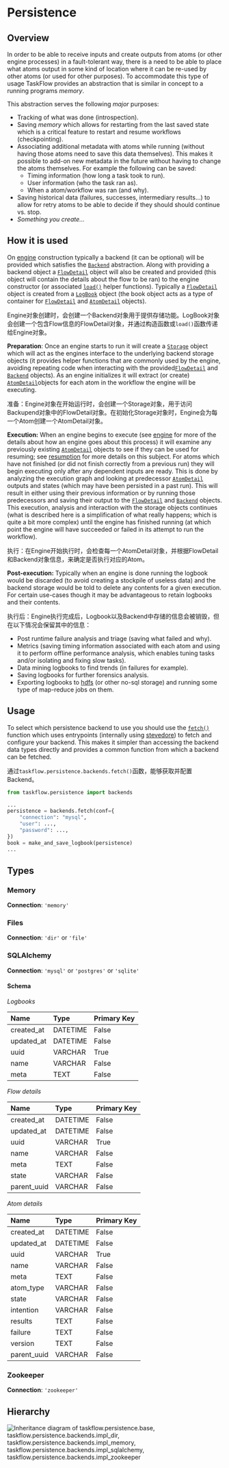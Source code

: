 # Persistence

## Overview

In order to be able to receive inputs and create outputs from atoms (or other engine processes) in a fault-tolerant way, there is a need to be able to place what atoms output in some kind of location where it can be re-used by other atoms (or used for other purposes). To accommodate this type of usage TaskFlow provides an abstraction that is similar in concept to a running programs *memory*.

This abstraction serves the following *major* purposes:

- Tracking of what was done (introspection).
- Saving *memory* which allows for restarting from the last saved state which is a critical feature to restart and resume workflows (checkpointing).
- Associating additional metadata with atoms while running (without having those atoms need to save this data themselves). This makes it possible to add-on new metadata in the future without having to change the atoms themselves. For example the following can be saved:
  - Timing information (how long a task took to run).
  - User information (who the task ran as).
  - When a atom/workflow was ran (and why).
- Saving historical data (failures, successes, intermediary results…) to allow for retry atoms to be able to decide if they should should continue vs. stop.
- *Something you create…*

## How it is used

On [engine](https://docs.openstack.org/taskflow/latest/user/engines.html) construction typically a backend (it can be optional) will be provided which satisfies the [`Backend`](https://docs.openstack.org/taskflow/latest/user/persistence.html#taskflow.persistence.base.Backend) abstraction. Along with providing a backend object a [`FlowDetail`](https://docs.openstack.org/taskflow/latest/user/persistence.html#taskflow.persistence.models.FlowDetail) object will also be created and provided (this object will contain the details about the flow to be ran) to the engine constructor (or associated [`load()`](https://docs.openstack.org/taskflow/latest/user/engines.html#taskflow.engines.helpers.load) helper functions). Typically a [`FlowDetail`](https://docs.openstack.org/taskflow/latest/user/persistence.html#taskflow.persistence.models.FlowDetail) object is created from a [`LogBook`](https://docs.openstack.org/taskflow/latest/user/persistence.html#taskflow.persistence.models.LogBook) object (the book object acts as a type of container for [`FlowDetail`](https://docs.openstack.org/taskflow/latest/user/persistence.html#taskflow.persistence.models.FlowDetail) and [`AtomDetail`](https://docs.openstack.org/taskflow/latest/user/persistence.html#taskflow.persistence.models.AtomDetail) objects).

Engine对象创建时，会创建一个Backend对象用于提供存储功能。LogBook对象会创建一个包含Flow信息的FlowDetail对象，并通过构造函数或`load()`函数传递给Engine对象。

**Preparation**: Once an engine starts to run it will create a [`Storage`](https://docs.openstack.org/taskflow/latest/user/persistence.html#taskflow.storage.Storage) object which will act as the engines interface to the underlying backend storage objects (it provides helper functions that are commonly used by the engine, avoiding repeating code when interacting with the provided[`FlowDetail`](https://docs.openstack.org/taskflow/latest/user/persistence.html#taskflow.persistence.models.FlowDetail) and [`Backend`](https://docs.openstack.org/taskflow/latest/user/persistence.html#taskflow.persistence.base.Backend) objects). As an engine initializes it will extract (or create) [`AtomDetail`](https://docs.openstack.org/taskflow/latest/user/persistence.html#taskflow.persistence.models.AtomDetail)objects for each atom in the workflow the engine will be executing.

准备：Engine对象在开始运行时，会创建一个Storage对象，用于访问Backupend对象中的FlowDetail对象。在初始化Storage对象时，Engine会为每一个Atom创建一个AtomDetail对象。

**Execution:** When an engine begins to execute (see [engine](https://docs.openstack.org/taskflow/latest/user/engines.html) for more of the details about how an engine goes about this process) it will examine any previously existing [`AtomDetail`](https://docs.openstack.org/taskflow/latest/user/persistence.html#taskflow.persistence.models.AtomDetail) objects to see if they can be used for resuming; see [resumption](https://docs.openstack.org/taskflow/latest/user/resumption.html) for more details on this subject. For atoms which have not finished (or did not finish correctly from a previous run) they will begin executing only after any dependent inputs are ready. This is done by analyzing the execution graph and looking at predecessor [`AtomDetail`](https://docs.openstack.org/taskflow/latest/user/persistence.html#taskflow.persistence.models.AtomDetail) outputs and states (which may have been persisted in a past run). This will result in either using their previous information or by running those predecessors and saving their output to the [`FlowDetail`](https://docs.openstack.org/taskflow/latest/user/persistence.html#taskflow.persistence.models.FlowDetail) and [`Backend`](https://docs.openstack.org/taskflow/latest/user/persistence.html#taskflow.persistence.base.Backend) objects. This execution, analysis and interaction with the storage objects continues (what is described here is a simplification of what really happens; which is quite a bit more complex) until the engine has finished running (at which point the engine will have succeeded or failed in its attempt to run the workflow).

执行：在Engine开始执行时，会检查每一个AtomDetail对象，并根据FlowDetail和Backend对象信息，来确定是否执行对应的Atom。

**Post-execution:** Typically when an engine is done running the logbook would be discarded (to avoid creating a stockpile of useless data) and the backend storage would be told to delete any contents for a given execution. For certain use-cases though it may be advantageous to retain logbooks and their contents.

执行后：Engine执行完成后，Logbook以及Backend中存储的信息会被销毁，但在以下情况会保留其中的信息：

- Post runtime failure analysis and triage (saving what failed and why).
- Metrics (saving timing information associated with each atom and using it to perform offline performance analysis, which enables tuning tasks and/or isolating and fixing slow tasks).
- Data mining logbooks to find trends (in failures for example).
- Saving logbooks for further forensics analysis.
- Exporting logbooks to [hdfs](https://hadoop.apache.org/docs/current/hadoop-project-dist/hadoop-hdfs/HdfsUserGuide.html) (or other no-sql storage) and running some type of map-reduce jobs on them.

## Usage

To select which persistence backend to use you should use the [`fetch()`](https://docs.openstack.org/taskflow/latest/user/persistence.html#taskflow.persistence.backends.fetch) function which uses entrypoints (internally using [stevedore](https://docs.openstack.org/stevedore/latest/)) to fetch and configure your backend. This makes it simpler than accessing the backend data types directly and provides a common function from which a backend can be fetched.

通过`taskflow.persistence.backends.fetch()`函数，能够获取并配置Backend。

```python
from taskflow.persistence import backends

...
persistence = backends.fetch(conf={
    "connection": "mysql",
    "user": ...,
    "password": ...,
})
book = make_and_save_logbook(persistence)
...
```



## Types

### Memory

**Connection**: `'memory'`

### Files

**Connection**: `'dir'` or `'file'`

### SQLAlchemy

**Connection**: `'mysql'` or `'postgres'` or `'sqlite'`

#### Schema

*Logbooks*

| Name       | Type     | Primary Key |
| :--------- | :------- | :---------- |
| created_at | DATETIME | False       |
| updated_at | DATETIME | False       |
| uuid       | VARCHAR  | True        |
| name       | VARCHAR  | False       |
| meta       | TEXT     | False       |

*Flow details*

| Name        | Type     | Primary Key |
| :---------- | :------- | :---------- |
| created_at  | DATETIME | False       |
| updated_at  | DATETIME | False       |
| uuid        | VARCHAR  | True        |
| name        | VARCHAR  | False       |
| meta        | TEXT     | False       |
| state       | VARCHAR  | False       |
| parent_uuid | VARCHAR  | False       |

*Atom details*

| Name        | Type     | Primary Key |
| :---------- | :------- | :---------- |
| created_at  | DATETIME | False       |
| updated_at  | DATETIME | False       |
| uuid        | VARCHAR  | True        |
| name        | VARCHAR  | False       |
| meta        | TEXT     | False       |
| atom_type   | VARCHAR  | False       |
| state       | VARCHAR  | False       |
| intention   | VARCHAR  | False       |
| results     | TEXT     | False       |
| failure     | TEXT     | False       |
| version     | TEXT     | False       |
| parent_uuid | VARCHAR  | False       |



### Zookeeper

**Connection**: `'zookeeper'`





## Hierarchy

![Inheritance diagram of taskflow.persistence.base, taskflow.persistence.backends.impl_dir, taskflow.persistence.backends.impl_memory, taskflow.persistence.backends.impl_sqlalchemy, taskflow.persistence.backends.impl_zookeeper](https://docs.openstack.org/taskflow/latest/_images/inheritance-df83794bd029d44d738f25307d7c2e2180498899.png)

